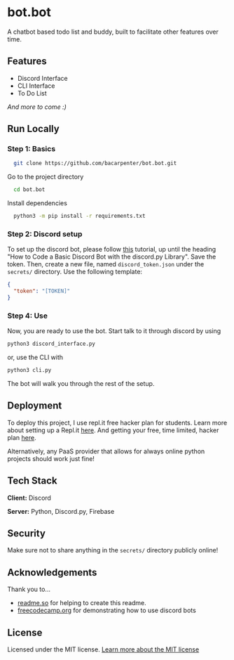 # bot.bot

A chatbot based todo list and buddy, built to facilitate other features over time.

## Features

- Discord Interface
- CLI Interface
- To Do List

_And more to come :)_

## Run Locally

### Step 1: Basics

```bash
  git clone https://github.com/bacarpenter/bot.bot.git
```

Go to the project directory

```bash
  cd bot.bot
```

Install dependencies

```bash
  python3 -m pip install -r requirements.txt
```

### Step 2: Discord setup

To set up the discord bot, please follow [this](https://www.freecodecamp.org/news/create-a-discord-bot-with-python/) tutorial, up until the heading "How to Code a Basic Discord Bot with the discord.py Library". Save the token. Then, create a new file, named `discord_token.json` under the `secrets/` directory. Use the following template:

```json
{
  "token": "[TOKEN]"
}
```

### Step 4: Use

Now, you are ready to use the bot. Start talk to it through discord by using

```bash
python3 discord_interface.py
```

or, use the CLI with

```bash
python3 cli.py
```

The bot will walk you through the rest of the setup.

## Deployment

To deploy this project, I use repl.it free hacker plan for students. Learn more about setting up a Repl.it [here](https://docs.replit.com/tutorials/01-introduction-to-the-repl-it-ide). And getting your free, time limited, hacker plan [here](https://education.github.com).

Alternatively, any PaaS provider that allows for always online python projects should work just fine!

## Tech Stack

**Client:** Discord

**Server:** Python, Discord.py, Firebase

## Security

Make sure not to share anything in the `secrets/` directory publicly online!

## Acknowledgements

Thank you to...

- [readme.so](https://readme.so) for helping to create this readme.
- [freecodecamp.org](https://www.freecodecamp.org/newscreate-a-discord-bot-with-python/) for demonstrating how to use discord bots

## License

Licensed under the MIT license. [Learn more about the MIT license](https://choosealicense.com/licenses/mit/)
